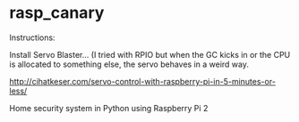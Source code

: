 # rasp_canary

Instructions:

Install Servo Blaster...
(I tried with RPIO but when the GC kicks in or the CPU is allocated to something else, the servo behaves in a weird way.

http://cihatkeser.com/servo-control-with-raspberry-pi-in-5-minutes-or-less/



Home security system in Python using Raspberry Pi 2

